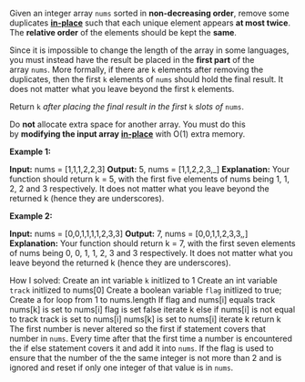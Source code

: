 Given an integer array `nums` sorted in **non-decreasing order**, remove some duplicates [**in-place**](https://en.wikipedia.org/wiki/In-place_algorithm) such that each unique element appears **at most twice**. The **relative order** of the elements should be kept the **same**.

Since it is impossible to change the length of the array in some languages, you must instead have the result be placed in the **first part** of the array `nums`. More formally, if there are `k` elements after removing the duplicates, then the first `k` elements of `nums` should hold the final result. It does not matter what you leave beyond the first `k` elements.

Return `k` _after placing the final result in the first_ `k` _slots of_ `nums`.

Do **not** allocate extra space for another array. You must do this by **modifying the input array [in-place](https://en.wikipedia.org/wiki/In-place_algorithm)** with O(1) extra memory.

**Example 1:**

**Input:** nums = [1,1,1,2,2,3]
**Output:** 5, nums = [1,1,2,2,3,_]
**Explanation:** Your function should return k = 5, with the first five elements of nums being 1, 1, 2, 2 and 3 respectively.
It does not matter what you leave beyond the returned k (hence they are underscores).

**Example 2:**

**Input:** nums = [0,0,1,1,1,1,2,3,3]
**Output:** 7, nums = [0,0,1,1,2,3,3,_,_]
**Explanation:** Your function should return k = 7, with the first seven elements of nums being 0, 0, 1, 1, 2, 3 and 3 respectively.
It does not matter what you leave beyond the returned k (hence they are underscores).

How I solved:
	Create an int variable `k` initlized to 1
	Create an int variable `track` initlized to nums[0]
	Create a boolean variable `flag` initlized to true;
	Create a for loop from 1 to nums.length
		If flag and nums[i] equals track
			nums[k] is set to nums[i]
			flag is set false
			iterate k
		else if nums[i] is not equal to track
			track is set to  nums[i]
			nums[k] is set to nums[i]
			iterate k
	return k
	The first number is never altered so the first if statement covers that number in `nums`. Every time after that the first time a number is encountered the if else statement covers it and add it into `nums`. If the flag is used to ensure that the number of the the same integer is not more than 2 and is ignored and reset if only one integer of that value is in `nums`. 